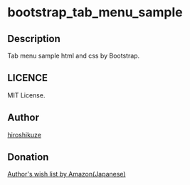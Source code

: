 # bootstrap_tab_menu_sample

## Description

Tab menu sample html and css  by Bootstrap.

## LICENCE

MIT License.

## Author

[hiroshikuze](https://github.com/hiroshikuze)

## Donation

[Author's wish list by Amazon(Japanese)](https://www.amazon.jp/hz/wishlist/ls/5BAWD0LZ89V9?ref_=wl_share)
